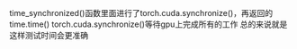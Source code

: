 time_synchronized()函数里面进行了torch.cuda.synchronize()，再返回的time.time()
torch.cuda.synchronize()等待gpu上完成所有的工作
总的来说就是这样测试时间会更准确